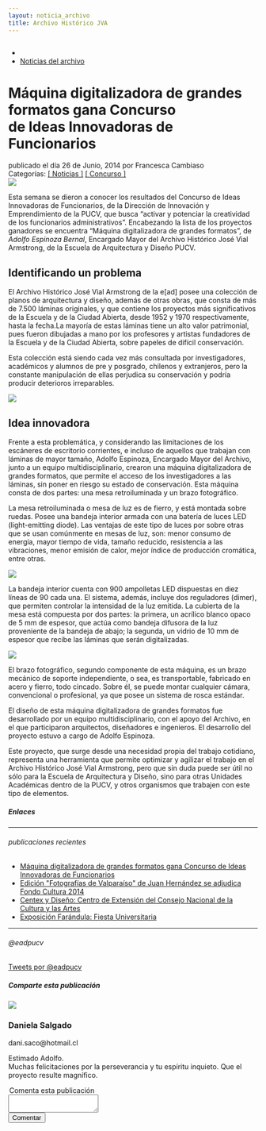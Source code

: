 ```yaml
---
layout: noticia_archivo
title: Archivo Histórico JVA
---
```

<div class='fondo-blanco'>
  <div class="prev-imagen franja">
    <img src="/img/img-archivo/brazo-mecanico-croquis-010.jpg" alt="" class="centrado-vertical">     
  </div>
  <div class='contenedor-sin-relleno'>
    <div class='fila'>
      <div class='col-lg-12 oculto-xs margen-superior'>
        <ul id='breadcrumb'>
          <li><a href='/pags/home'><i class="icn icn-hogar-lig icn-md"></i></a></li>
          <li><a href='/pags/portada_noticias'> Noticias del archivo </a></li>
        </ul>
      </div>
    </div>
  </div>
  <div class='wrap'>
    <h1 class="entry-title">Máquina digitalizadora de grandes formatos gana Concurso </br>de Ideas Innovadoras de Funcionarios</h1>
    <aside class='entry-details gris'>publicado el día 26 de Junio, 2014 por Francesca Cambiaso</aside>
    <aside class='categorias'>Categorías: <a href='#'>[ Noticias ]</a> <a href='#'>[ Concurso ]</a></aside>
  </div>
  <div class='fondo-blanco'>
    <div class='wrap'>
      <div class='fila'>
        <div class='col-lg-9 col-md-9 col-sm-12 col-xs-12'>
          <div class='bloque'>
            <article class="h-entry especifico">
              <div class='prev-imagen franja'>
                <img class='centrada-vertical' src='/img/img-archivo/maquina-digitalizadora.jpg'>
              </div>
              <div class="e-content p-summary p-name">
                <div class='bloque'>
                    <p>Esta semana se dieron a conocer los resultados del Concurso de Ideas Innovadoras de Funcionarios, de la Dirección de Innovación y Emprendimiento de la PUCV, que busca “activar y potenciar la creatividad de los funcionarios administrativos”. Encabezando la lista de los proyectos ganadores se encuentra “Máquina digitalizadora de grandes formatos”, de <em>Adolfo Espinoza Bernal</em>, Encargado Mayor del Archivo Histórico José Vial Armstrong, de la Escuela de Arquitectura y Diseño PUCV.</p>
                    <h2 class='subtitulo rojo-claro'>Identificando un problema</h2>
                    <p>El Archivo Histórico José Vial Armstrong de la e[ad] posee una colección de planos de arquitectura y diseño, además de otras obras, que consta de más de 7.500 láminas originales, y que contiene los proyectos más significativos de la Escuela y de la Ciudad Abierta, desde 1952 y 1970 respectivamente, hasta la fecha.La mayoría de estas láminas tiene un alto valor patrimonial, pues fueron dibujadas a mano por los profesores y artistas fundadores de la Escuela y de la Ciudad Abierta, sobre papeles de difícil conservación.</p>
                    <p>Esta colección está siendo cada vez más consultada por investigadores, académicos y alumnos de pre y posgrado, chilenos y extranjeros, pero la constante manipulación de ellas perjudica su conservación y podría producir deterioros irreparables.</p>
                    <img class='imagen-inserta derecha' src='/img/img-archivo/MDGF-Mesa-de-Luz-007.jpg'>
                    <h2 class='subtitulo rojo-claro'>Idea innovadora</h2>
                    <p>Frente a esta problemática, y considerando las limitaciones de los escáneres de escritorio corrientes, e incluso de aquellos que trabajan con láminas de mayor tamaño, Adolfo Espinoza, Encargado Mayor del Archivo, junto a un equipo multidisciplinario, crearon una máquina digitalizadora de grandes formatos, que permite el acceso de los investigadores a las láminas, sin poner en riesgo su estado de conservación. Esta máquina consta de dos partes: una mesa retroiluminada y un brazo fotográfico.</p>
                  </div>
                  <div class='bloque'>
                    <p>La mesa retroiluminada o mesa de luz es de fierro, y está montada sobre ruedas. Posee una bandeja interior armada con una batería de luces LED (light-emitting diode). Las ventajas de este tipo de luces por sobre otras que se usan comúnmente en mesas de luz, son: menor consumo de energía, mayor tiempo de vida, tamaño reducido, resistencia a las vibraciones, menor emisión de calor, mejor índice de producción cromática, entre otras.</p>
                    <img class='prev-imagen franja' src='/img/img-archivo/MDGF-brazo-mecanico-007.jpg'>
                    <p>La bandeja interior cuenta con 900 ampolletas LED dispuestas en diez líneas de 90 cada una. El sistema, además, incluye dos reguladores (dimer), que permiten controlar la intensidad de la luz emitida. La cubierta de la mesa está compuesta por dos partes: la primera, un acrílico blanco opaco de 5 mm de espesor, que actúa como bandeja difusora de la luz proveniente de la bandeja de abajo; la segunda, un vidrio de 10 mm de espesor que recibe las láminas que serán digitalizadas.</p><img class='prev-imagen franja' src='/img/img-archivo/MDGF-Mesa-de-Luz-002.jpg'>
                    <p>El brazo fotográfico, segundo componente de esta máquina, es un brazo mecánico de soporte independiente, o sea, es transportable, fabricado en acero y fierro, todo cincado. Sobre él, se puede montar cualquier cámara, convencional o profesional, ya que posee un sistema de rosca estándar.</p>
                    <p>El diseño de esta máquina digitalizadora de grandes formatos fue desarrollado por un equipo multidisciplinario, con el apoyo del Archivo, en el que participaron arquitectos, diseñadores e ingenieros. El desarrollo del proyecto estuvo a cargo de Adolfo Espinoza.</p>
                    <p>Este proyecto, que surge desde una necesidad propia del trabajo cotidiano, representa una herramienta que permite optimizar y agilizar el trabajo en el Archivo Histórico José Vial Armstrong, pero que sin duda puede ser útil no sólo para la Escuela de Arquitectura y Diseño, sino para otras Unidades Académicas dentro de la PUCV, y otros organismos que trabajen con este tipo de elementos.</p>
                  </div>
                </div>
              </article> 
            </div>
          </div>
          <div class='col-lg-3 col-md-3'>
            <div class='aside'>
              <div class='bloque-aside'>
                <h5 class='negro'>Enlaces</h5>
                <hr>
              </div>
              <div class='bloque-aside sm'>
                <h6 class='gris'><i class="icn icn-enlace-hor icn-md"></i> publicaciones recientes</h6>
                <ul class='publicaciones-enlazadas'>
                  <li><a href='#'>Máquina digitalizadora de grandes formatos gana Concurso de Ideas Innovadoras de Funcionarios</a></li>
                  <li><a href='#'>Edición "Fotografías de Valparaíso" de Juan Hernández se adjudica Fondo Cultura 2014</a></li>
                  <li><a href='#'>Centex y Diseño: Centro de Extensión del Consejo Nacional de la Cultura y las Artes</a></li>
                  <li><a href='#'>Exposición Farándula: Fiesta Universitaria</a></li>
                </ul>
                <hr>
              </div>
              <div class='bloque-aside oculto-sm oculto-xs'>
                <h6 class='naranja-opuesto'><i class="icn icn-twitter icn-lg"></i> @eadpucv</h6>
                <a class="twitter-timeline" href="https://twitter.com/eadpucv" data-widget-id="451107933158244352">Tweets por @eadpucv</a>
                <script>!function(d,s,id){var js,fjs=d.getElementsByTagName(s)[0],p=/^http:/.test(d.location)?'http':'https';if(!d.getElementById(id)){js=d.createElement(s);js.id=id;js.src=p+"://platform.twitter.com/widgets.js";fjs.parentNode.insertBefore(js,fjs);}}(document,"script","twitter-wjs");</script>
              </div>
              <div class='bloque-aside'>
                <h5 class='fino'>Comparte esta publicación</h5>
                <a href="#">
                  <span class="icn-stack icn-md">
                    <i class="icn icn-cuadro icn-stack-2x naranja-opuesto"></i>
                    <i class="icn icn-twitter icn-stack-1x icn-inverse"></i>
                  </span>
                </a>
                <a href="#">
                  <span class="icn-stack icn-md">
                    <i class="icn icn-cuadro icn-stack-2x damasco-opuesto"></i>
                    <i class="icn icn-facebook icn-stack-1x icn-inverse"></i>
                  </span>
                </a>
                <a class='red-social' href='#'>
                  <span class="icn-stack icn-md">
                    <i class="icn icn-cuadro icn-stack-2x rojo-claro"></i>
                    <i class="icn icn-enlace icn-stack-1x icn-inverse"></i>
                  </span>
                </a>
                <a class='red-social' href='#'>
                  <span class="icn-stack icn-md">
                    <i class="icn icn-cuadro icn-stack-2x naranja"></i>
                    <i class="icn icn-rss icn-stack-1x icn-inverse"></i>
                  </span>
                </a>
              </div>
            </div>
          </div>
        </div>
      </div>
    </div>
    <div class='fondo-comentarios'>
      <div class='wrap cf'>
        <div class='col-lg-7 col-md-6 col-sm-12 col-xs-12'>
          <div class='contenido-comentario'>
            <div class='imagen-usuario'>
              <img src='/img/img-archivo/unknown_user.png'>
            </div>
            <div class='bloque-comentario'>
              <h3 class='usuario'><i class="icn icn-acto icn-md"></i> Daniela Salgado</h3>
              <p class='contacto'><i class="icn icn-email icn-md"></i> dani.saco@hotmail.cl</p>
              <div class='comentario'>
                <p>Estimado Adolfo.</br>Muchas felicitaciones por la perseverancia y tu espíritu inquieto. Que el proyecto resulte magnífico.</p>
              </div>
            </div>
          </div>
        </div>
        <div class='col-lg-5 col-md-6 col-sm-12 col-xs-12'>
          <div class='comentar'>
            <form class='md'>
              <legend>Comenta esta publicación</legend>
              <div class='grupo'>
                <textarea></textarea>
              </div>
              <input type='submit' class='btn btn-md gris' value='Comentar'>
            </form>
          </div>
        </div>
    </div>
</div>
